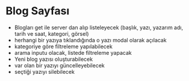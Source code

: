 # Blog Sayfası

- Blogları get ile server dan alıp listeleyecek (başlık, yazı, yazarım adı, tarih ve saat, kategori, görsel)
- herhangi bir yazıya tıklandığında o yazı modal olarak açılacak
- kategoriye göre filtreleme yapılabilecek
- arama inputu olacak, listede filtreleme yapacak
- Yeni blog yazısı oluşturabilecek
- var olan bir yazıyı güncelleyebilecek
- seçtiği yazıyı silebilecek
